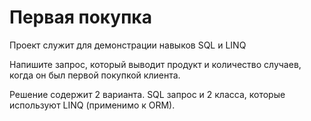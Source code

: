 # Первая покупка

Проект служит для демонстрации навыков SQL и LINQ

Напишите запрос, который выводит продукт и количество случаев, когда он был первой покупкой клиента.

Решение содержит 2 варианта. SQL запрос и 2 класса, которые используют LINQ (применимо к ORM).
